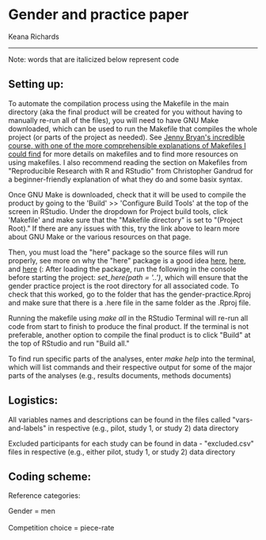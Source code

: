 # Gender and practice paper 

Keana Richards 

--- 

Note: words that are italicized below represent code   

## Setting up: 
 
To automate the compilation process using the Makefile in the main directory (aka the final product will be created for you without having to manually re-run all of the files), you will need to have GNU Make downloaded, which can be used to run the Makefile that compiles the whole project (or parts of the project as needed). See [Jenny Bryan's incredible course, with one of the more comprehensible explanations of Makefiles I could find](https://stat545.com/automation-overview.html) for more details on makefiles and to find more resources on using makefiles. 
I also recommend reading the section on Makefiles from "Reproducible Research with R and RStudio" from Christopher Gandrud for a beginner-friendly explanation of what they do and some basix syntax. 

Once GNU Make is downloaded, check that it will be used to compile the product by going to the 'Build' >> 'Configure Build Tools' at the top of the screen in RStudio. Under the dropdown for Project build tools, click 'Makefile' and make sure that the "Makefile directory" is set to "(Project Root)." If there are any issues with this, try the link above to learn more about GNU Make or the various resources on that page. 

Then, you must load the "here" package so the source files will run properly, see more on why the "here" package is a good idea [here](http://jenrichmond.rbind.io/post/how-to-use-the-here-package/), [here](https://github.com/jennybc/here_here), and [here](https://malco.io/2018/11/05/why-should-i-use-the-here-package-when-i-m-already-using-projects/) (: 
After loading the package, run the following in the console before starting the project:
*set_here(path = '..')*, which will ensure that the gender practice project is the root directory for all associated code. To check that this worked, go to the folder that has the gender-practice.Rproj and make sure that there is a .here file in the same folder as the .Rproj file.  

Running the makefile using *make all* in the RStudio Terminal will re-run all code from start to finish to produce the final product. If the terminal is not preferable, another option to compile the final product is to click "Build" at the top of RStudio and run "Build all."

To find run specific parts of the analyses, enter *make help* into the terminal, which will list commands and their respective output for some of the major parts of the analyses (e.g., results documents, methods documents) 

## Logistics:

All variables names and descriptions can be found in the files called "vars-and-labels" in respective (e.g., pilot, study 1, or study 2) data directory

Excluded participants for each study can be found in data - "excluded.csv" files in respective (e.g., either pilot, study 1, or study 2) data directory 

## Coding scheme:

Reference categories: 

Gender = men <br><br>
Competition choice = piece-rate 

